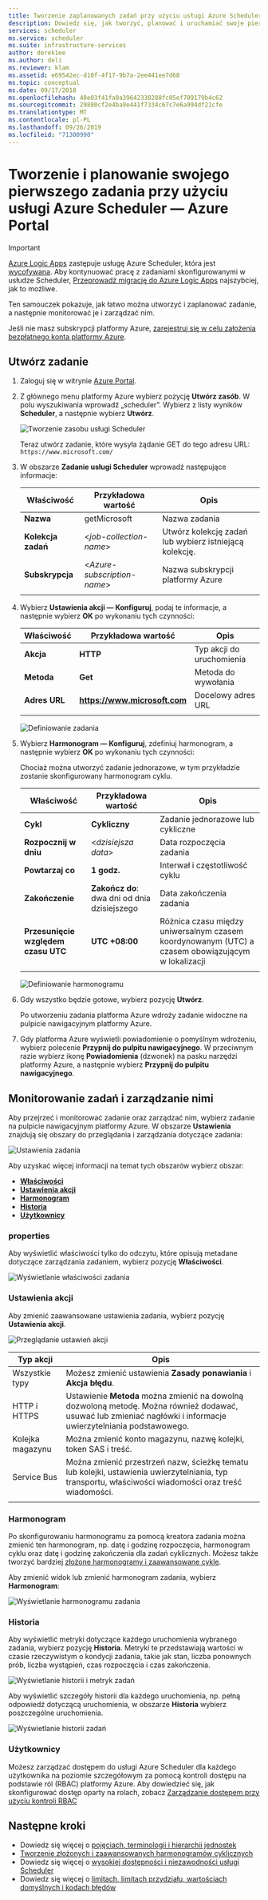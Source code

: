```yaml
---
title: Tworzenie zaplanowanych zadań przy użyciu usługi Azure Scheduler — Azure Portal | Microsoft Docs
description: Dowiedz się, jak tworzyć, planować i uruchamiać swoje pierwsze zautomatyzowane zadanie przy użyciu usługi Azure Scheduler w witrynie Azure Portal
services: scheduler
ms.service: scheduler
ms.suite: infrastructure-services
author: derek1ee
ms.author: deli
ms.reviewer: klam
ms.assetid: e69542ec-d10f-4f17-9b7a-2ee441ee7d68
ms.topic: conceptual
ms.date: 09/17/2018
ms.openlocfilehash: 48e03f41fa0a39642330288fc05ef709179b4c62
ms.sourcegitcommit: 29880cf2e4ba9e441f7334c67c7e6a994df21cfe
ms.translationtype: MT
ms.contentlocale: pl-PL
ms.lasthandoff: 09/26/2019
ms.locfileid: "71300990"
---
```

# <a name="create-and-schedule-your-first-job-with-azure-scheduler---azure-portal"></a>Tworzenie i planowanie swojego pierwszego zadania przy użyciu usługi Azure Scheduler — Azure Portal

> [!IMPORTANT]
> [Azure Logic Apps](../logic-apps/logic-apps-overview.md) zastępuje usługę Azure Scheduler, która jest [wycofywana](../scheduler/migrate-from-scheduler-to-logic-apps.md#retire-date). Aby kontynuować pracę z zadaniami skonfigurowanymi w usłudze Scheduler, [Przeprowadź migrację do Azure Logic Apps](../scheduler/migrate-from-scheduler-to-logic-apps.md) najszybciej, jak to możliwe.

Ten samouczek pokazuje, jak łatwo można utworzyć i zaplanować zadanie, a następnie monitorować je i zarządzać nim. 

Jeśli nie masz subskrypcji platformy Azure, <a href="https://azure.microsoft.com/free/" target="_blank">zarejestruj się w celu założenia bezpłatnego konta platformy Azure</a>.

## <a name="create-job"></a>Utwórz zadanie

1. Zaloguj się w witrynie [Azure Portal](https://portal.azure.com/).  

1. Z głównego menu platformy Azure wybierz pozycję **Utwórz zasób**. W polu wyszukiwania wprowadź „scheduler”. Wybierz z listy wyników **Scheduler**, a następnie wybierz **Utwórz**.

   ![Tworzenie zasobu usługi Scheduler](./media/scheduler-get-started-portal/scheduler-v2-portal-marketplace-create.png)

   Teraz utwórz zadanie, które wysyła żądanie GET do tego adresu URL: `https://www.microsoft.com/` 

1. W obszarze **Zadanie usługi Scheduler** wprowadź następujące informacje:

   | Właściwość | Przykładowa wartość | Opis |
   |----------|---------------|-------------| 
   | **Nazwa** | getMicrosoft | Nazwa zadania | 
   | **Kolekcja zadań** | <*job-collection-name*> | Utwórz kolekcję zadań lub wybierz istniejącą kolekcję. | 
   | **Subskrypcja** | <*Azure-subscription-name*> | Nazwa subskrypcji platformy Azure | 
   |||| 

1. Wybierz **Ustawienia akcji — Konfiguruj**, podaj te informacje, a następnie wybierz **OK** po wykonaniu tych czynności:

   | Właściwość | Przykładowa wartość | Opis |
   |----------|---------------|-------------| 
   | **Akcja** | **HTTP** | Typ akcji do uruchomienia | 
   | **Metoda** | **Get** | Metoda do wywołania | 
   | **Adres URL** | **https://www.microsoft.com** | Docelowy adres URL | 
   |||| 
   
   ![Definiowanie zadania](./media/scheduler-get-started-portal/scheduler-v2-portal-action-settings.png)

1. Wybierz **Harmonogram — Konfiguruj**, zdefiniuj harmonogram, a następnie wybierz **OK** po wykonaniu tych czynności:

   Chociaż można utworzyć zadanie jednorazowe, w tym przykładzie zostanie skonfigurowany harmonogram cyklu.

   | Właściwość | Przykładowa wartość | Opis |
   |----------|---------------|-------------| 
   | **Cykl** | **Cykliczny** | Zadanie jednorazowe lub cykliczne | 
   | **Rozpocznij w dniu** | <*dzisiejsza data*> | Data rozpoczęcia zadania | 
   | **Powtarzaj co** | **1 godz.** | Interwał i częstotliwość cyklu | 
   | **Zakończenie** | **Zakończ do**: dwa dni od dnia dzisiejszego | Data zakończenia zadania | 
   | **Przesunięcie względem czasu UTC** | **UTC +08:00** | Różnica czasu między uniwersalnym czasem koordynowanym (UTC) a czasem obowiązującym w lokalizacji | 
   |||| 

   ![Definiowanie harmonogramu](./media/scheduler-get-started-portal/scheduler-v2-portal-recurrence-schedule.png)

1. Gdy wszystko będzie gotowe, wybierz pozycję **Utwórz**.

   Po utworzeniu zadania platforma Azure wdroży zadanie widoczne na pulpicie nawigacyjnym platformy Azure. 

1. Gdy platforma Azure wyświetli powiadomienie o pomyślnym wdrożeniu, wybierz polecenie **Przypnij do pulpitu nawigacyjnego**. W przeciwnym razie wybierz ikonę **Powiadomienia** (dzwonek) na pasku narzędzi platformy Azure, a następnie wybierz **Przypnij do pulpitu nawigacyjnego**.

## <a name="monitor-and-manage-jobs"></a>Monitorowanie zadań i zarządzanie nimi

Aby przejrzeć i monitorować zadanie oraz zarządzać nim, wybierz zadanie na pulpicie nawigacyjnym platformy Azure. W obszarze **Ustawienia** znajdują się obszary do przeglądania i zarządzania dotyczące zadania:

![Ustawienia zadania](./media/scheduler-get-started-portal/scheduler-v2-portal-job-overview-1.png)

Aby uzyskać więcej informacji na temat tych obszarów wybierz obszar:

* [**Właściwości**](#properties)
* [**Ustawienia akcji**](#action-settings)
* [**Harmonogram**](#schedule)
* [**Historia**](#history)
* [**Użytkownicy**](#users)

<a name="properties"></a>

### <a name="properties"></a>properties

Aby wyświetlić właściwości tylko do odczytu, które opisują metadane dotyczące zarządzania zadaniem, wybierz pozycję **Właściwości**.

![Wyświetlanie właściwości zadania](./media/scheduler-get-started-portal/scheduler-v2-portal-job-properties.png)

<a name="action-settings"></a>

### <a name="action-settings"></a>Ustawienia akcji

Aby zmienić zaawansowane ustawienia zadania, wybierz pozycję **Ustawienia akcji**. 

![Przeglądanie ustawień akcji](./media/scheduler-get-started-portal/scheduler-v2-portal-job-action-settings.png)

| Typ akcji | Opis | 
|-------------|-------------| 
| Wszystkie typy | Możesz zmienić ustawienia **Zasady ponawiania** i **Akcja błędu**. | 
| HTTP i HTTPS | Ustawienie **Metoda** można zmienić na dowolną dozwoloną metodę. Można również dodawać, usuwać lub zmieniać nagłówki i informacje uwierzytelniania podstawowego. | 
| Kolejka magazynu| Można zmienić konto magazynu, nazwę kolejki, token SAS i treść. | 
| Service Bus | Można zmienić przestrzeń nazw, ścieżkę tematu lub kolejki, ustawienia uwierzytelniania, typ transportu, właściwości wiadomości oraz treść wiadomości. | 
||| 

<a name="schedule"></a>

### <a name="schedule"></a>Harmonogram

Po skonfigurowaniu harmonogramu za pomocą kreatora zadania można zmienić ten harmonogram, np. datę i godzinę rozpoczęcia, harmonogram cyklu oraz datę i godzinę zakończenia dla zadań cyklicznych.
Możesz także tworzyć bardziej [złożone harmonogramy i zaawansowane cykle](scheduler-advanced-complexity.md).

Aby zmienić widok lub zmienić harmonogram zadania, wybierz **Harmonogram**:

![Wyświetlanie harmonogramu zadania](./media/scheduler-get-started-portal/scheduler-v2-portal-job-schedule.png)

<a name="history"></a>

### <a name="history"></a>Historia

Aby wyświetlić metryki dotyczące każdego uruchomienia wybranego zadania, wybierz pozycję **Historia**. Metryki te przedstawiają wartości w czasie rzeczywistym o kondycji zadania, takie jak stan, liczba ponownych prób, liczba wystąpień, czas rozpoczęcia i czas zakończenia.

![Wyświetlanie historii i metryk zadań](./media/scheduler-get-started-portal/scheduler-v2-portal-job-history.png)

Aby wyświetlić szczegóły historii dla każdego uruchomienia, np. pełną odpowiedź dotyczącą uruchomienia, w obszarze **Historia** wybierz poszczególne uruchomienia. 

![Wyświetlanie historii zadań](./media/scheduler-get-started-portal/scheduler-v2-portal-job-history-details.png)

<a name="users"></a>

### <a name="users"></a>Użytkownicy

Możesz zarządzać dostępem do usługi Azure Scheduler dla każdego użytkownika na poziomie szczegółowym za pomocą kontroli dostępu na podstawie ról (RBAC) platformy Azure. Aby dowiedzieć się, jak skonfigurować dostęp oparty na rolach, zobacz [Zarządzanie dostępem przy użyciu kontroli RBAC](../role-based-access-control/role-assignments-portal.md)

## <a name="next-steps"></a>Następne kroki

* Dowiedz się więcej o [pojęciach, terminologii i hierarchii jednostek](scheduler-concepts-terms.md)
* [Tworzenie złożonych i zaawansowanych harmonogramów cyklicznych](scheduler-advanced-complexity.md)
* Dowiedz się więcej o [wysokiej dostępności i niezawodności usługi Scheduler](scheduler-high-availability-reliability.md)
* Dowiedz się więcej o [limitach, limitach przydziału, wartościach domyślnych i kodach błędów](scheduler-limits-defaults-errors.md)
